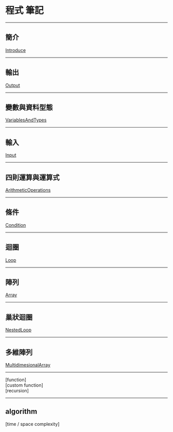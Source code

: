 # **程式 筆記**

---

## 簡介

[Introduce](https://github.com/Vincenttainan/CppTeachingNote/blob/main/01_introduce.md)

---

## 輸出

[Output](https://github.com/Vincenttainan/CppTeachingNote/blob/main/02_output.md)

---

## 變數與資料型態

[VariablesAndTypes](https://github.com/Vincenttainan/CppTeachingNote/blob/main/03_variablesAndTypes.md)

---

## 輸入  
[Input](https://github.com/Vincenttainan/CppTeachingNote/blob/main/04_input.md)  

---

## 四則運算與運算式

[ArithmeticOperations](https://github.com/Vincenttainan/CppTeachingNote/blob/main/05_arithmeticOperations.md)

---

## 條件

[Condition](https://github.com/Vincenttainan/CppTeachingNote/blob/main/06_condition.md)  

---

## 迴圈

[Loop](https://github.com/Vincenttainan/CppTeachingNote/blob/main/07_loop.md)  

---

## 陣列

[Array](https://github.com/Vincenttainan/CppTeachingNote/blob/main/08_array.md)  

---

## 巢狀迴圈

[NestedLoop](https://github.com/Vincenttainan/CppTeachingNote/blob/main/09_nestedLoop.md)  

---

## 多維陣列

[MultidimesionalArray](https://github.com/Vincenttainan/CppTeachingNote/blob/main/10_multidimesionalArray.md)  

---

[function]  
[custom function]  
[recursion]  

---

## algorithm  

[time / space complexity]
